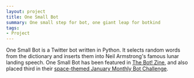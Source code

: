 ```yaml
---
layout: project
title: One Small Bot
summary: One small step for bot, one giant leap for botkind
tags:
- Project
---
```


One Small Bot</a> is a Twitter bot written in Python. It selects random words from the dictionary and inserts them into Neil Armstrong's famous lunar landing speech. One Small Bot has been featured in <a href="https://botzine.org/">The Bot! Zine</a>, and also placed third in their <a href="https://botwiki.org/monthly-bot-challenge/2016-january/#winners">space-themed January Monthly Bot Challenge</a>.